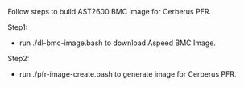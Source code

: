Follow steps to build AST2600 BMC image for Cerberus PFR.

Step1:
* run ./dl-bmc-image.bash to download Aspeed BMC Image.

Step2:
* run ./pfr-image-create.bash to generate image for Cerberus PFR.
